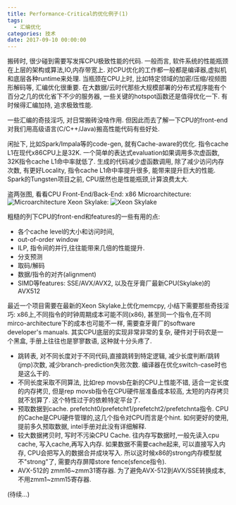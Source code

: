 ```yaml
---
title: Performance-Critical的优化例子(1)
tags:
  - 汇编优化
categories: 技术
date: 2017-09-10 00:00:00
---
```


搬砖时, 很少碰到需要写发挥CPU极致性能的代码. 一般而言, 软件系统的性能瓶颈在上层的架构或算法,IO,内存带宽上. 对CPU优化的工作都一般都是编译器,虚拟机和底层各种runtime来处理.
当瓶颈在CPU上时, 比如特定领域的加密/压缩/视频图形解码等, 汇编优化很重要. 在大数据/云时代那些大规模部署的分布式程序能有个百分之几的优化省下不少的服务器, 一些关键的hotspot函数还是值得优化一下. 有时候得汇编加持, 追求极致性能.

一些汇编的奇技淫巧, 对日常搬砖没啥作用. 但因此而去了解一下CPU的front-end对我们用高级语言(C/C++/Java)搬高性能代码有些好处.  
<!--more-->

闲扯下, 比如Spark/Impala等的code-gen, 就有Cache-aware的优化. 指令cache L1在现代x86CPU上是32K. 一个简单的表达式evaluation如果调用多次虚函数, 32K指令cache L1命中率就低了. 生成的代码减少虚函数调用, 除了减少访问内存次数, 有更好Locality, 指令cache L1命中率提升很多, 能带来提升巨大的性能. Spark的Tungsten项目之前, CPU居然也是性能瓶颈,计算浪费太大.

盗两张图, 看看CPU Front-End/Back-End:
x86 Microarchitecture:
![Microarchitecture](https://software.intel.com/sites/default/files/did_feeds_images/6E3B86B7-8072-4E6A-9E27-0CD21446ACB1/6E3B86B7-8072-4E6A-9E27-0CD21446ACB1-imageId=92436631-C87A-402A-9EBD-12E8BA82D8B2.png)
Xeon Skylake:
![Xeon Skylake](https://img.purch.com/500-png/w/755/aHR0cDovL21lZGlhLmJlc3RvZm1pY3JvLmNvbS9SL1MvNjkxNzY4L29yaWdpbmFsLzUwMC5QTkc=)

粗糙的列下CPU的front-end和features的一些有用的点:
* 各个cache level的大小和访问时间,
* out-of-order window
* ILP, 指令间的并行,往往能带来几倍的性能提升.
* 分支预测
* 取码/解码
* 数据/指令的对齐(alignment)
* SIMD等features: SSE/AVX/AVX2, 以及在牙膏厂最新CPU(Skylake)的AVX512

最近一个项目需要在最新的Xeon Skylake上优化memcpy, 小结下需要那些奇技淫巧:
x86上,不同指令的时钟周期成本可能不同(x86), 甚至同一个指令,在不同mirco-architecture下的成本也可能不一样, 需要查牙膏厂的software developer's manuals. 其实CPU底层的实现非常非常的复杂, 硬件对于码农是一个黑盒, 手册上往往也是寥寥数语, 这种就十分头疼了.

* 跳转表, 对不同长度对于不同代码,直接跳转到特定逻辑, 减少长度判断/跳转(jmp)次数, 减少branch-prediction失败次数. 编译器在优化switch-case时也是这么干的.
* 不同长度采取不同算法, 比如rep movsb在新的CPU上性能不错, 适合一定长度的内存拷贝, 但是rep movsb指令在CPU硬件层准备成本较高, 太短的内存拷贝就不划算了. 这个特性过于的依赖特定平台了.
* 预取数据到cache. prefetcht0/prefetcht1/prefetcht2/prefetchnta指令. CPU的Cache是CPU硬件管理的,这几个指令对CPU而言是个hint. 如何更好的使用,提前多久预取数据, intel手册对此没有详细解释.
* 较大数据拷贝时, 写时不污染CPU Cache. 往内存写数据时,一般先读入cpu cache, 写入cache,再写入内存. 如果数据不需要cache起来, 可以直接写入内存, CPU会把写入的数据合并成块写入. 所以这时候x86的strong内存模型就不"strong"了, 需要内存屏障store fence(sfence指令).
* AVX-512的 zmm16~zmm31寄存器. 为了避免AVX-512到AVX/SSE转换成本, 不用zmm1~zmm15寄存器.

(待续...)
